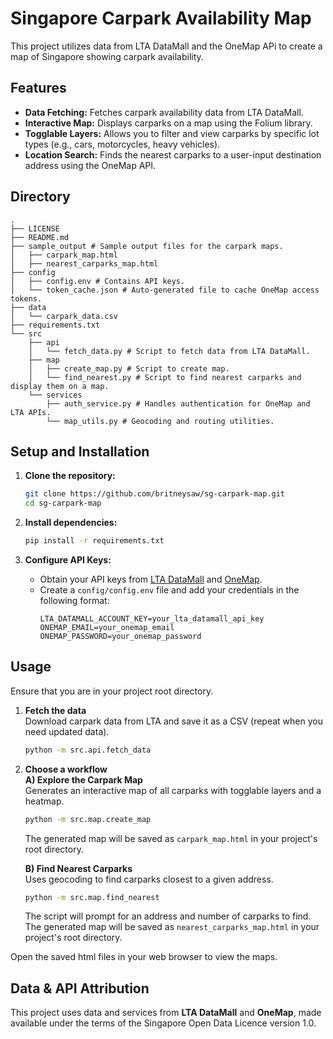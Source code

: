 # Singapore Carpark Availability Map

This project utilizes data from LTA DataMall and the OneMap APi to create a map of Singapore showing carpark availability.


## Features

- **Data Fetching:** Fetches carpark availability data from LTA DataMall.
- **Interactive Map:** Displays carparks on a map using the Folium library.
- **Togglable Layers:** Allows you to filter and view carparks by specific lot types (e.g., cars, motorcycles, heavy vehicles).
- **Location Search:** Finds the nearest carparks to a user-input destination address using the OneMap API.

## Directory
```
.  
├── LICENSE  
├── README.md  
├── sample_output # Sample output files for the carpark maps.
│   ├── carpark_map.html 
│   ├── nearest_carparks_map.html
├── config
│   ├── config.env # Contains API keys.
│   └── token_cache.json # Auto-generated file to cache OneMap access tokens.
├── data
│   └── carpark_data.csv
├── requirements.txt
└── src
    ├── api
    │   └── fetch_data.py # Script to fetch data from LTA DataMall.
    ├── map
    │   ├── create_map.py # Script to create map.
    │   └── find_nearest.py # Script to find nearest carparks and display them on a map.
    └── services
        ├── auth_service.py # Handles authentication for OneMap and LTA APIs.
        └── map_utils.py # Geocoding and routing utilities.
```

## Setup and Installation

1.  **Clone the repository:**
    ```bash
    git clone https://github.com/britneysaw/sg-carpark-map.git
    cd sg-carpark-map
    ```

2.  **Install dependencies:**
    ```bash
    pip install -r requirements.txt
    ```

3.  **Configure API Keys:**
    -   Obtain your API keys from [LTA DataMall](https://datamall.lta.gov.sg/content/datamall/en.html) and [OneMap](https://www.onemap.gov.sg/apidocs/).
    -   Create a `config/config.env` file and add your credentials in the following format:
        ```env
        LTA_DATAMALL_ACCOUNT_KEY=your_lta_datamall_api_key
        ONEMAP_EMAIL=your_onemap_email
        ONEMAP_PASSWORD=your_onemap_password
        ```

## Usage
Ensure that you are in your project root directory.

1. **Fetch the data**  
    Download carpark data from LTA and save it as a CSV (repeat when you need updated data).
    ```bash
    python -m src.api.fetch_data
    ```

2. **Choose a workflow**  
    **A) Explore the Carpark Map**  
    Generates an interactive map of all carparks with togglable layers and a heatmap.  
    ```bash
    python -m src.map.create_map
    ```
    The generated map will be saved as `carpark_map.html` in your project's root directory.

    **B) Find Nearest Carparks**  
    Uses geocoding to find carparks closest to a given address.  
    ```bash
    python -m src.map.find_nearest
    ```
    The script will prompt for an address and number of carparks to find.  
    The generated map will be saved as `nearest_carparks_map.html` in your project's root directory.

Open the saved html files in your web browser to view the maps.

## Data & API Attribution
This project uses data and services from **LTA DataMall** and **OneMap**, made available under the terms of the Singapore Open Data Licence version 1.0.